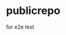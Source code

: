 # publicrepo
for e2e test

















































































































































































































































































































































































































































































































































































































































































































































































































































































































































































































































































































































































































































































































































































































































































































































































































































































































































































































































































































































































































































































































































































































































































































































































































































































































































































































































































































































































































































































































































































































































































